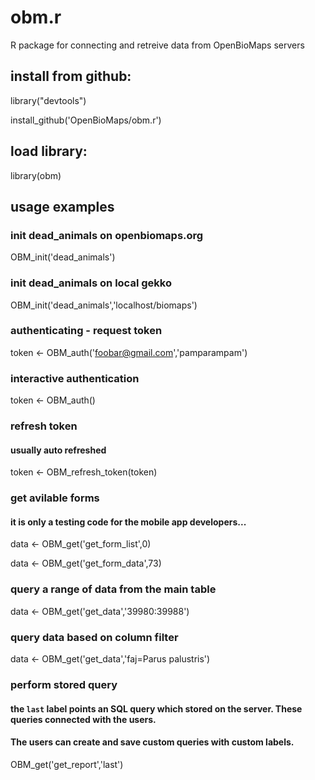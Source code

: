 # obm.r
R package for connecting and retreive data from OpenBioMaps servers

## install from github:

library("devtools")

install_github('OpenBioMaps/obm.r')

## load library:

library(obm)

## usage examples
### init dead_animals on openbiomaps.org
OBM_init('dead_animals')

### init dead_animals on local gekko
OBM_init('dead_animals','localhost/biomaps')

### authenticating - request token
token <- OBM_auth('foobar@gmail.com','pamparampam')

### interactive authentication
token <- OBM_auth()

### refresh token
#### usually auto refreshed
token <- OBM_refresh_token(token)

### get avilable forms 
#### it is only a testing code for the mobile app developers...
data <- OBM_get('get_form_list',0)

data <- OBM_get('get_form_data',73)

### query a range of data from the main table 
data <- OBM_get('get_data','39980:39988')

### query data based on column filter
data <- OBM_get('get_data','faj=Parus palustris')

### perform stored query
#### the `last` label points an SQL query which stored on the server. These queries connected with the users. 
#### The users can create and save custom queries with custom labels.
OBM_get('get_report','last')

